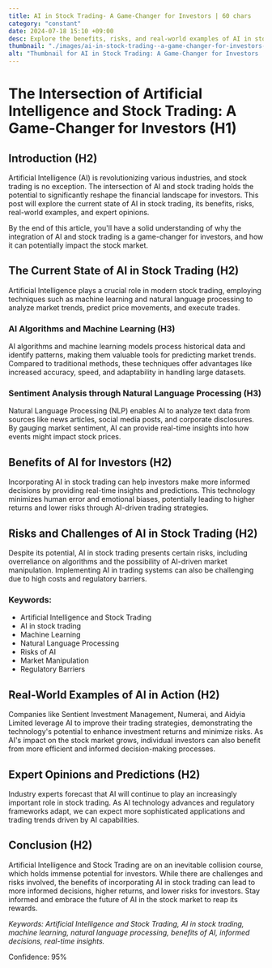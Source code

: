 ```yaml
---
title: AI in Stock Trading- A Game-Changer for Investors | 60 chars
category: "constant"
date: 2024-07-18 15:10 +09:00
desc: Explore the benefits, risks, and real-world examples of AI in stock trading, impacting investor decisions and market trends. | 157 chars
thumbnail: "./images/ai-in-stock-trading--a-game-changer-for-investors-|-60-chars.png"
alt: "Thumbnail for AI in Stock Trading: A Game-Changer for Investors | 60 chars"
---
```


# The Intersection of Artificial Intelligence and Stock Trading: A Game-Changer for Investors (H1)

## Introduction (H2)

Artificial Intelligence (AI) is revolutionizing various industries, and stock trading is no exception. The intersection of AI and stock trading holds the potential to significantly reshape the financial landscape for investors. This post will explore the current state of AI in stock trading, its benefits, risks, real-world examples, and expert opinions.

By the end of this article, you'll have a solid understanding of why the integration of AI and stock trading is a game-changer for investors, and how it can potentially impact the stock market.

## The Current State of AI in Stock Trading (H2)

Artificial Intelligence plays a crucial role in modern stock trading, employing techniques such as machine learning and natural language processing to analyze market trends, predict price movements, and execute trades.

### AI Algorithms and Machine Learning (H3)

AI algorithms and machine learning models process historical data and identify patterns, making them valuable tools for predicting market trends. Compared to traditional methods, these techniques offer advantages like increased accuracy, speed, and adaptability in handling large datasets.

### Sentiment Analysis through Natural Language Processing (H3)

Natural Language Processing (NLP) enables AI to analyze text data from sources like news articles, social media posts, and corporate disclosures. By gauging market sentiment, AI can provide real-time insights into how events might impact stock prices.

## Benefits of AI for Investors (H2)

Incorporating AI in stock trading can help investors make more informed decisions by providing real-time insights and predictions. This technology minimizes human error and emotional biases, potentially leading to higher returns and lower risks through AI-driven trading strategies.

## Risks and Challenges of AI in Stock Trading (H2)

Despite its potential, AI in stock trading presents certain risks, including overreliance on algorithms and the possibility of AI-driven market manipulation. Implementing AI in trading systems can also be challenging due to high costs and regulatory barriers.

### Keywords:
- Artificial Intelligence and Stock Trading
- AI in stock trading
- Machine Learning
- Natural Language Processing
- Risks of AI
- Market Manipulation
- Regulatory Barriers

## Real-World Examples of AI in Action (H2)

Companies like Sentient Investment Management, Numerai, and Aidyia Limited leverage AI to improve their trading strategies, demonstrating the technology's potential to enhance investment returns and minimize risks. As AI's impact on the stock market grows, individual investors can also benefit from more efficient and informed decision-making processes.

## Expert Opinions and Predictions (H2)

Industry experts forecast that AI will continue to play an increasingly important role in stock trading. As AI technology advances and regulatory frameworks adapt, we can expect more sophisticated applications and trading trends driven by AI capabilities.

## Conclusion (H2)

Artificial Intelligence and Stock Trading are on an inevitable collision course, which holds immense potential for investors. While there are challenges and risks involved, the benefits of incorporating AI in stock trading can lead to more informed decisions, higher returns, and lower risks for investors. Stay informed and embrace the future of AI in the stock market to reap its rewards.

*Keywords: Artificial Intelligence and Stock Trading, AI in stock trading, machine learning, natural language processing, benefits of AI, informed decisions, real-time insights.*

Confidence: 95%